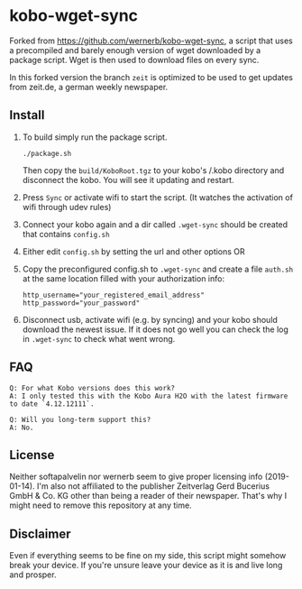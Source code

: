 kobo-wget-sync
===============

Forked from https://github.com/wernerb/kobo-wget-sync, a script that uses a precompiled and barely enough version of wget downloaded by a package script. Wget is then used to download files on every sync.

In this forked version the branch `zeit` is optimized to be used to get updates from zeit.de, a german weekly newspaper.

Install
---------------

1. To build simply run the package script.

   ```
   ./package.sh
   ```

   Then copy the `build/KoboRoot.tgz` to your kobo's /.kobo directory and disconnect the kobo.
   You will see it updating and restart.

2. Press `Sync` or activate wifi to start the script. (It watches the activation of wifi through udev rules)
3. Connect your kobo again and a dir called `.wget-sync` should be created that contains `config.sh`
4. Either edit `config.sh` by setting the url and other options OR
5. Copy the preconfigured config.sh to `.wget-sync` and create a file `auth.sh` at the same location filled with your authorization info:
   ```
   http_username="your_registered_email_address"
   http_password="your_password"
   ```
6. Disconnect usb, activate wifi (e.g. by syncing) and your kobo should download the newest issue. If it does not go well you can check the log in `.wget-sync` to check what went wrong.

FAQ
--------------
```
Q: For what Kobo versions does this work?
A: I only tested this with the Kobo Aura H2O with the latest firmware to date `4.12.12111`.

Q: Will you long-term support this?
A: No.
```

License
---------------
Neither softapalvelin nor wernerb seem to give proper licensing info (2019-01-14). I'm also not affiliated to the publisher Zeitverlag Gerd Bucerius GmbH & Co. KG other than being a reader of their newspaper. That's why I might need to remove this repository at any time.

Disclaimer
---------------
Even if everything seems to be fine on my side, this script might somehow break your device. If you're unsure leave your device as it is and live long and prosper.
